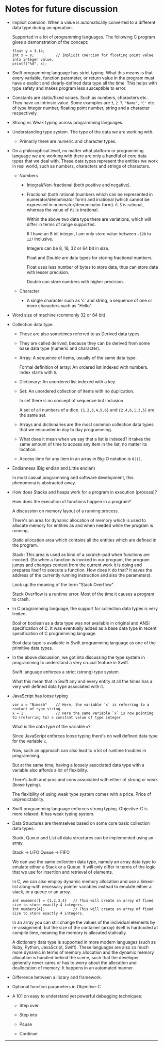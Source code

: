 # Notes for future discussion

-   Implicit coercion: When a value is automatically converted to a different data type during an operation.

    Supported in a lot of programming languages. The following C program gives a demonstration of the concept:

    ```
    float y = 3.14;
    int x = y;          // Implicit coercion for floating point value into integer value.
    printf("%d", x);
    ```

-   Swift programming language has strict typing. What this means is that every variable, function parameter, or return value in the program must have a explicit and clearly-defined data type all the time. This helps with type safety and makes program less susceptible to error.

-   Constants are static/fixed values. Such as numbers, characters etc.. They have an intrinsic value. Some examples are `3`, `2.7`, `"Name"`, `'C'` etc. of type integer number, floating point number, string and a character respectively.

-   Strong vs Weak typing across programming languages.

-   Understanding type system. The type of the data we are working with.

    -   Primarily there are numeric and character types.

-   On a philosophical level, no matter what platform or programming language we are working with there are only a handful of core data types that we deal with. These data types represent the entities we work in real world, such as numbers, characters and strings of characters.

    -   Numbers

        -   Integral/Non-fractional (both positive and negative).

        -   Fractional (both rational (numbers which can be represented in numerator/denominator form) and irrational (which cannot be expressed in numerator/denominator form). `0.5` is rational, whereas the value of `Pi` is irrational.

            Within the above two data type there are variations, which will differ in terms of range supported.

            If I have an 8 bit integer, I am only store value between `-128` to `127` inclusive.

            Integers can be 8, 16, 32 or 64 bit in size.

            Float and Double are data types for storing fractional numbers.

            Float uses less number of bytes to store data, thus can store data with lesser precision.

            Double can store numbers with higher precision.

    -   Character

        -   A single character such as 'c' and string, a sequence of one or more characters such as "Hello".

-   Word size of machine (commonly 32 or 64 bit).

-   Collection data type.

    -   These are also sometimes referred to as Derived data types.

    -   They are called derived, because they can be derived from some base data type (numeric and character).

    -   Array: A sequence of items, usually of the same data type.

        Formal definition of array: An ordered list indexed with numbers. Index starts with `0`.

    -   Dictionary: An unordered list indexed with a key.

    -   Set: An unordered collection of items with no duplication.

        In set there is no concept of sequence but inclusion.

        A set of all numbers of a dice. `{1,2,3,4,5,6}` and `{2,4,6,1,3,5}` are the same set.

    -   Arrays and dictionaries are the most common collection data types that we encounter in day to day programming.

    -   What does it mean when we say that a list is indexed? It takes the same amount of time to access any item in the list, no matter its location.

    -   Access time for any item in an array in Big-O notation is `O(1)`.

-   Endianness (Big endian and Little endian)

    In most casual programming and software development, this phenomena is abstracted away.

-   How does Stacks and heaps work for a program in execution (process)?

    How does the execution of functions happen in a program?

    A discussion on memory layout of a running process.

    There's an area for dynamic allocation of memory which is used to allocate memory for entities as and when needed while the program is running.

    Static allocation area which contains all the entities which are defined in the program.

    Stack: This area is used as kind of a scratch-pad when functions are invoked. (So when a function is invoked in our program, the program jumps and changes context from the current work it is doing and prepares itself to execute a function. How does it do that? It saves the address of the currently running instruction and also the parameters).

    Look up the meaning of the term "Stack Overflow".

    Stack Overflow is a runtime error. Most of the time it causes a program to crash.

-   In C programming language, the support for collection data types is very limited.

    Bool or boolean as a data type was not available in original and ANSI specification of C. It was eventually added as a base data type in recent specification of C programming language.

    Bool data type is available in Swift programming language as one of the primitive data types.

-   In the above discussion, we got into discussing the type system in programming to understand a very crucial feature in Swift.

    Swift language enforces a strict (strong) type system.

    What this mean that in Swift any and every entity at all the times has a very well defined data type associated with it.

-   JavaScript has loose typing

    ```
    var x = "Nimesh"    // Here, the variable `x` is referring to a contact of type string.
    x = 1               // Here the same variable `x` is now pointing to (referring to) a constant value of type integer.
    ```

    What is the data type of the variable `x`?
    
    Since JavaScript enforces loose typing there's no well defined data type for the variable `x`.

    Now, such an approach can also lead to a lot of runtime troubles in programming.

    But at the same time, having a loosely associated data type with a variable also affords a lot of flexibility.

    There's both and pros and cons associated with either of strong or weak (loose typing).

    The flexibility of using weak type system comes with a price. Price of unpredictability.

-   Swift programming language enforces strong typing. Objective-C is more relaxed. It has weak typing system.

-   Data Structures are themselves based on some core basic collection data types:

    Stack, Queue and List all data structures can be implemented using an array.

    Stack -> LIFO
    Queue -> FIFO

    We can use the same collection data type, namely an array data type to emulate either a Stack or a Queue. It will only differ in terms of the logic that we use for insertion and retrieval of elements.

    In C, we can also employ dynamic memory allocation and use a linked-list along-with necessary pointer variables instead to emulate either a stack, or a queue or an array.

    ```
    int numbers[] = {1,2,3,4}   // This will create an array of fixed size to store exactly 4 integers.
    int numbers[4];             // This will create an array of fixed size to store exactly 4 integers.
    ```

    In an array you can still change the values of the individual elements by re-assignment, but the size of the container (array) itself is hardcoded at compile time, meaning the memory is allocated statically.

    A dictionary data type is supported in more modern languages (such as Ruby, Python, JavaScript, Swift). These languages are also so much more dynamic in terms of memory allocation and the dynamic memory allocation is handled behind the scene, such that the developer generally never cares or has to worry about the allocation and deallocation of memory. It happens in an automated manner.

-   Difference between a library and framework.

-   Optional function parameters in Objective-C.

-   A 101 on easy to understand yet powerful debugging techniques:

    -   Step over

    -   Step into

    -   Pause

    -   Continue

---
